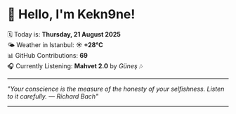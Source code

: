 # 👋 Hello, I'm Kekn9ne!

🗓️ Today is: **Thursday, 21 August 2025**  
🌤️ Weather in Istanbul: **☀️   +28°C**  
📊 GitHub Contributions: **69**  
🎧 Currently Listening: **Mahvet 2.0** by *Güneş* 🎶

---

_"Your conscience is the measure of the honesty of your selfishness. Listen to it carefully. — *Richard Bach*"_

---

